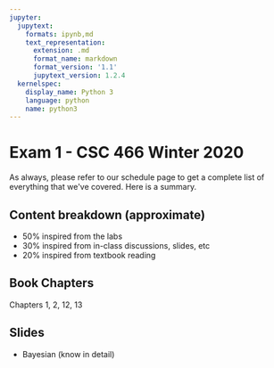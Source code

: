 ```yaml
---
jupyter:
  jupytext:
    formats: ipynb,md
    text_representation:
      extension: .md
      format_name: markdown
      format_version: '1.1'
      jupytext_version: 1.2.4
  kernelspec:
    display_name: Python 3
    language: python
    name: python3
---
```


# Exam 1 - CSC 466 Winter 2020

As always, please refer to our schedule page to get a complete list of everything that we've covered. Here is a summary.

## Content breakdown (approximate)
* 50% inspired from the labs
* 30% inspired from in-class discussions, slides, etc
* 20% inspired from textbook reading

## Book Chapters
Chapters 1, 2, 12, 13

## Slides
* Bayesian (know in detail)

```python

```

